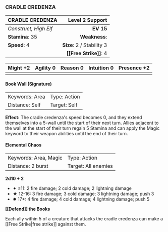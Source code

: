 ### CRADLE CREDENZA

| CRADLE CREDENZA       |       **Level 2 Support** |
| :-------------------- | ------------------------: |
| *Construct, High Elf* |                 **EV 15** |
| **Stamina**: 35       |             **Weakness**: |
| **Speed**: 4          | **Size**: 2 / Stability 3 |
|                       |    **[[Free Strike]]**: 4 |

| **Might** +2 | **Agility** 0 | **Reason** 0 | **Intuition** 0 | **Presence** +2 |
| ------------ | ------------- | ------------ | --------------- | --------------- |
|              |               |              |                 |                 |

#### Book Wall (Signature)

|                |              |
| :------------- | :----------- |
| Keywords: Area | Type: Action |
| Distance: Self | Target: Self |

**Effect:** The cradle credenza's speed becomes 0, and they extend themselves into a 5-wall until the start of their next turn. Allies adjacent to the wall at the start of their turn regain 5 Stamina and can apply the Magic keyword to their weapon abilities until the end of their turn.

#### Elemental Chaos

|                       |                     |
| :-------------------- | :------------------ |
| Keywords: Area, Magic | Type: Action        |
| Distance: 2 burst     | Target: All enemies |

**2d10 + 2**

- ✦ ≤11: 2 fire damage; 2 cold damage; 2 lightning damage
- ★ 12-16: 3 fire damage; 3 cold damage; 3 lightning damage; push 3
- ✸ 17+: 4 fire damage; 4 cold damage; 4 lightning damage; push 5

**[[Defend]] the Books**

Each ally within 5 of a creature that attacks the cradle credenza can make a [[Free Strike|free strike]] against them.
